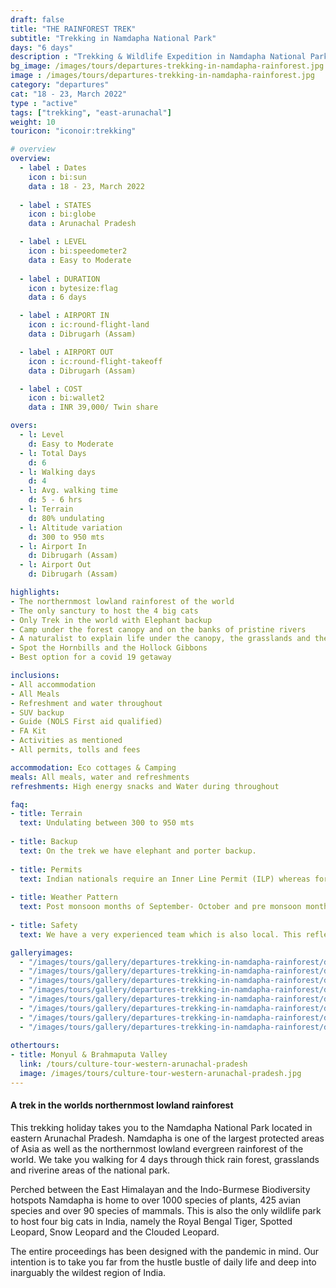 ```yaml
---
draft: false
title: "THE RAINFOREST TREK"
subtitle: "Trekking in Namdapha National Park"
days: "6 days"
description : "Trekking & Wildlife Expedition in Namdapha National Park of Eastern Arunachal Pradesh. A unique trek in the worlds northernmost rainforest"
bg_image: /images/tours/departures-trekking-in-namdapha-rainforest.jpg
image : /images/tours/departures-trekking-in-namdapha-rainforest.jpg
category: "departures"
cat: "18 - 23, March 2022"
type : "active"
tags: ["trekking", "east-arunachal"]
weight: 10
touricon: "iconoir:trekking"

# overview
overview:
  - label : Dates
    icon : bi:sun
    data : 18 - 23, March 2022
    
  - label : STATES
    icon : bi:globe
    data : Arunachal Pradesh 

  - label : LEVEL
    icon : bi:speedometer2
    data : Easy to Moderate
    
  - label : DURATION
    icon : bytesize:flag
    data : 6 days

  - label : AIRPORT IN
    icon : ic:round-flight-land
    data : Dibrugarh (Assam)

  - label : AIRPORT OUT
    icon : ic:round-flight-takeoff
    data : Dibrugarh (Assam)

  - label : COST
    icon : bi:wallet2
    data : INR 39,000/ Twin share

overs:
  - l: Level 
    d: Easy to Moderate
  - l: Total Days 
    d: 6
  - l: Walking days 
    d: 4
  - l: Avg. walking time 
    d: 5 - 6 hrs
  - l: Terrain 
    d: 80% undulating
  - l: Altitude variation 
    d: 300 to 950 mts
  - l: Airport In 
    d: Dibrugarh (Assam)
  - l: Airport Out 
    d: Dibrugarh (Assam)

highlights:
- The northernmost lowland rainforest of the world
- The only sanctury to host the 4 big cats
- Only Trek in the world with Elephant backup
- Camp under the forest canopy and on the banks of pristine rivers
- A naturalist to explain life under the canopy, the grasslands and the riverine areas
- Spot the Hornbills and the Hollock Gibbons
- Best option for a covid 19 getaway

inclusions:
- All accommodation
- All Meals
- Refreshment and water throughout
- SUV backup 
- Guide (NOLS First aid qualified)
- FA Kit
- Activities as mentioned
- All permits, tolls and fees

accommodation: Eco cottages & Camping
meals: All meals, water and refreshments
refreshments: High energy snacks and Water during throughout   

faq:
- title: Terrain
  text: Undulating between 300 to 950 mts
 
- title: Backup
  text: On the trek we have elephant and porter backup.
 
- title: Permits
  text: Indian nationals require an Inner Line Permit (ILP) whereas foreign nationals require a Restricted Area Permit (RAP / PAP). These have a govt. charge attached to them. Rest assured we take care of the arrangements.
 
- title: Weather Pattern
  text: Post monsoon months of September- October and pre monsoon months of March-April are very pleasant with blue skies and a fair days. Peak winters are from November to February with the mercury coming down below 15 C in the nights, where as the days are quite pleasant.
 
- title: Safety
  text: We have a very experienced team which is also local. This reflects in the overall safety of our tours. Rest assured your guides know where extra attention is required and when. All our routes are well known to us, we know where the nearest medical facilities are, we know whom to contact if in case of an emergency, we know all the alternate routes in case of road blockages. We have CASEVAC protocols in place to streamline the process in case of emergencies. You can rest easy knowing that in the outdoors in general and this region in particular you are in safe hands with us.

galleryimages:
  - "/images/tours/gallery/departures-trekking-in-namdapha-rainforest/departures-trekking-in-namdapha-rainforest1.jpg"
  - "/images/tours/gallery/departures-trekking-in-namdapha-rainforest/departures-trekking-in-namdapha-rainforest2.jpg"
  - "/images/tours/gallery/departures-trekking-in-namdapha-rainforest/departures-trekking-in-namdapha-rainforest3.jpg"
  - "/images/tours/gallery/departures-trekking-in-namdapha-rainforest/departures-trekking-in-namdapha-rainforest4.jpg"
  - "/images/tours/gallery/departures-trekking-in-namdapha-rainforest/departures-trekking-in-namdapha-rainforest5.jpg"
  - "/images/tours/gallery/departures-trekking-in-namdapha-rainforest/departures-trekking-in-namdapha-rainforest6.jpg"
  - "/images/tours/gallery/departures-trekking-in-namdapha-rainforest/departures-trekking-in-namdapha-rainforest7.jpg"
  - "/images/tours/gallery/departures-trekking-in-namdapha-rainforest/departures-trekking-in-namdapha-rainforest8.jpg"  
    
othertours:
- title: Monyul & Brahmaputa Valley 
  link: /tours/culture-tour-western-arunachal-pradesh
  image: /images/tours/culture-tour-western-arunachal-pradesh.jpg
---
```


#### A trek in the worlds northernmost lowland rainforest

This trekking holiday takes you to the Namdapha National Park located in eastern Arunachal Pradesh. Namdapha is one of the largest protected areas of Asia as well as the northernmost lowland evergreen rainforest of the world. We take you walking for 4 days through thick rain forest, grasslands and riverine areas of the national park.

Perched between the East Himalayan and the Indo-Burmese Biodiversity hotspots Namdapha is home to over 1000 species of plants, 425 avian species and over 90 species of mammals. This is also the only wildlife park to host four big cats in India, namely the Royal Bengal Tiger, Spotted Leopard, Snow Leopard and the Clouded Leopard.

The entire proceedings has been designed with the pandemic in mind. Our intention is to take you far from the hustle bustle of daily life and deep into inarguably the wildest region of India.
